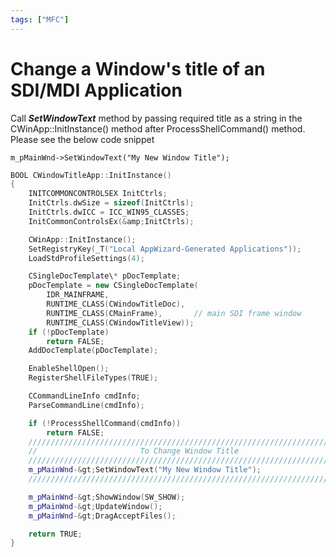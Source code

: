 ```yaml
---
tags: ["MFC"]
---
```

<!--markdownlint-disable MD013 MD029 MD036 MD024 MD033 MD040 MD042 MD001 MD051 MD025 MD052-->
# Change a Window's title of an SDI/MDI Application

Call _**SetWindowText**_ method by passing required title as a string in the CWinApp::InitInstance() method after ProcessShellCommand() method. Please see the below code snippet

`m_pMainWnd->SetWindowText("My New Window Title");`

```cpp
BOOL CWindowTitleApp::InitInstance()
{
    INITCOMMONCONTROLSEX InitCtrls;
    InitCtrls.dwSize = sizeof(InitCtrls);
    InitCtrls.dwICC = ICC_WIN95_CLASSES;
    InitCommonControlsEx(&amp;InitCtrls);

    CWinApp::InitInstance();
    SetRegistryKey(_T("Local AppWizard-Generated Applications"));
    LoadStdProfileSettings(4);

    CSingleDocTemplate\* pDocTemplate;
    pDocTemplate = new CSingleDocTemplate(
        IDR_MAINFRAME,
        RUNTIME_CLASS(CWindowTitleDoc),
        RUNTIME_CLASS(CMainFrame),       // main SDI frame window
        RUNTIME_CLASS(CWindowTitleView));
    if (!pDocTemplate)
        return FALSE;
    AddDocTemplate(pDocTemplate);

    EnableShellOpen();
    RegisterShellFileTypes(TRUE);

    CCommandLineInfo cmdInfo;
    ParseCommandLine(cmdInfo);

    if (!ProcessShellCommand(cmdInfo))
        return FALSE;
    ////////////////////////////////////////////////////////////////////////////
    //                       To Change Window Title                           //
    ////////////////////////////////////////////////////////////////////////////
    m_pMainWnd-&gt;SetWindowText("My New Window Title");
    ////////////////////////////////////////////////////////////////////////////

    m_pMainWnd-&gt;ShowWindow(SW_SHOW);
    m_pMainWnd-&gt;UpdateWindow();
    m_pMainWnd-&gt;DragAcceptFiles();

    return TRUE;
}
```
